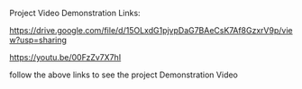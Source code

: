 Project Video Demonstration Links:

https://drive.google.com/file/d/15OLxdG1pjvpDaG7BAeCsK7Af8GzxrV9p/view?usp=sharing

https://youtu.be/00FzZv7X7hI

follow the above links to see the project Demonstration Video
